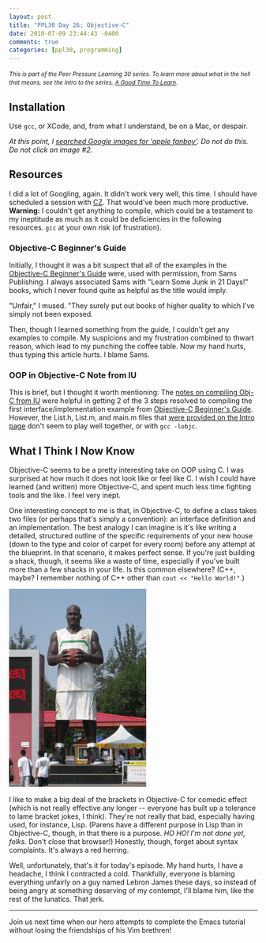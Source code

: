 ```yaml
---
layout: post
title: "PPL30 Day 26: Objective-C"
date: 2010-07-09 23:44:43 -0400
comments: true
categories: [ppl30, programming]
---
```

<em><small>This is part of the Peer Pressure Learning 30 series. To learn more about what in the hell that means, see the intro to the series, [A Good Time To Learn](http://mileszs.com/blog/2010/06/13/a-good-time-to-learn.html).</small></em>

## Installation ##

Use `gcc`, or XCode, and, from what I understand, be on a Mac, or despair.

<em>At this point, I [searched Google images for 'apple fanboy'](http://images.google.com/images?hl=en&tbs=isch%3A1&sa=1&q=apple+fanboy&aq=f&aqi=g1&aql=&oq=&gs_rfai=). Do not do this. Do not click on image #2.</em>

## Resources ##

I did a lot of Googling, again. It didn't work very well, this time. I should have scheduled a session with [CZ](http://twitter.com/netshade). That would've been much more productive. **Warning:** I couldn't get anything to compile, which could be a testament to my ineptitude as much as it could be deficiencies in the following resources. `gcc` at your own risk (of frustration).

### Objective-C Beginner's Guide ###

Initially, I thought it was a bit suspect that all of the examples in the [Objective-C Beginner's Guide](http://www.otierney.net/objective-c.html) were, used with permission, from Sams Publishing. I always associated Sams with "Learn Some Junk in 21 Days!" books, which I never found quite as helpful as the title would imply.

"Unfair," I mused. "They surely put out books of higher quality to which I've simply not been exposed.

Then, though I learned something from the guide, I couldn't get any examples to compile. My suspicions and my frustration combined to thwart reason, which lead to my punching the coffee table. Now my hand hurts, thus typing this article hurts. I blame Sams.

### OOP in Objective-C Note from IU ###

This is brief, but I thought it worth mentioning: The [notes on compiling Obj-C from IU](https://www.cs.indiana.edu/classes/c304/ObjCompile.html) were helpful in getting 2 of the 3 steps resolved to compiling the first interface/implementation example from [Objective-C Beginner's Guide](http://www.otierney.net/objective-c.html). However, the List.h, List.m, and main.m files that [were provided on the Intro page](https://www.cs.indiana.edu/classes/c304/oop-intro.html) don't seem to play well together, or with `gcc -lobjc`. 

## What I Think I Now Know ##

Objective-C seems to be a pretty interesting take on OOP using C. I was surprised at how much it does not look like or feel like C. I wish I could have learned (and written) more Objective-C, and spent much less time fighting tools and the like. I feel very inept.

One interesting concept to me is that, in Objective-C, to define a class takes two files (or perhaps that's simply a convention): an interface definition and an implementation. The best analogy I can imagine is it's like writing a detailed, structured outline of the specific requirements of your new house (down to the type and color of carpet for every room) before any attempt at the blueprint. In that scenario, it makes perfect sense. If you're just building a shack, though, it seems like a waste of time, especially if you've built more than a few shacks in your life. Is this common elsewhere? (C++, maybe? I remember nothing of C++ other than `cout << "Hello World!"`.)

![shaq statue](/images/shaq-statue.jpg "When I said 'build a shack', you thought 4x scale 7 foot 2 inch American basketball player Shaquille O'neal?!") 

I like to make a big deal of the brackets in Objective-C for comedic effect (which is not really effective any longer -- everyone has built up a tolerance to lame bracket jokes, I think). They're not really that bad, especially having used, for instance, Lisp. (Parens have a different purpose in Lisp than in Objective-C, though, in that there is a purpose. _HO HO! I'm not done yet, folks._ Don't close that browser!) Honestly, though, forget about syntax complaints. It's always a red herring.

Well, unfortunately, that's it for today's episode. My hand hurts, I have a headache, I think I contracted a cold. Thankfully, everyone is blaming everything unfairly on a guy named Lebron James these days, so instead of being angry at something deserving of my contempt, I'll blame him, like the rest of the lunatics. That jerk.

* * *

Join us next time when our hero attempts to complete the Emacs tutorial without losing the friendships of his Vim brethren!
